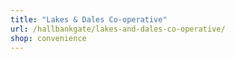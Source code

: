 ```yaml
---
title: "Lakes & Dales Co-operative"
url: /hallbankgate/lakes-and-dales-co-operative/
shop: convenience
---
```

